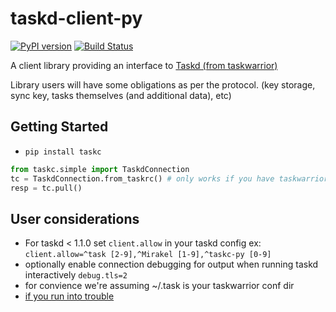 taskd-client-py
===============
[![PyPI version](https://img.shields.io/pypi/v/taskc.svg)](https://pypi.python.org/pypi/taskc)
[![Build Status](https://travis-ci.org/jrabbit/taskd-client-py.svg?branch=master)](https://travis-ci.org/jrabbit/taskd-client-py)

A client library providing an interface to [Taskd (from taskwarrior)](http://tasktools.org/projects/taskd.html)

Library users will have some obligations as per the protocol. (key storage, sync key, tasks themselves (and additional data), etc)


Getting Started
---------------
* `pip install taskc`
```python 
from taskc.simple import TaskdConnection
tc = TaskdConnection.from_taskrc() # only works if you have taskwarrior setup
resp = tc.pull()
```

User considerations
-------------------
* For taskd < 1.1.0 set `client.allow` in your taskd config ex: `client.allow=^task [2-9],^Mirakel [1-9],^taskc-py [0-9]`
* optionally enable connection debugging for output when running taskd interactively `debug.tls=2`
* for convience we're assuming ~/.task is your taskwarrior conf dir
* [if you run into trouble](http://taskwarrior.org/docs/taskserver/troubleshooting-sync.html)
